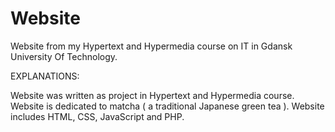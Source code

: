 # Website
Website from my Hypertext and Hypermedia course on IT in Gdansk University Of Technology.

EXPLANATIONS:

Website was written as project in Hypertext and Hypermedia course.
Website is dedicated to matcha ( a traditional Japanese green tea ).
Website includes  HTML, CSS, JavaScript and PHP.